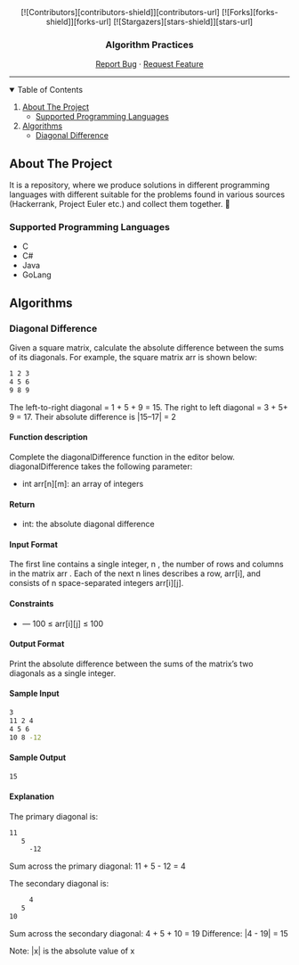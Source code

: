 <div align="center">
  [![Contributors][contributors-shield]][contributors-url]
  [![Forks][forks-shield]][forks-url]
  [![Stargazers][stars-shield]][stars-url]

  <br />

  <h3 >Algorithm Practices</h3>
  <p>
    <a href="https://github.com/handeebrar/algorithms-practices/issues">Report Bug</a>
    ·
    <a href="https://github.com/handeebrar/algorithms-practices/issues">Request Feature</a>
  </p>
  <hr>
</div>

<!-- Table of Contents -->
<details open="open">
  <summary>Table of Contents</summary>
  <ol>
    <li>
      <a href="#about-the-project">About The Project</a>
      <ul>
        <li><a href="#supported-programming-languages">Supported Programming Languages</a></li>
      </ul>
    </li>
    <li>
      <a href="#algorithms">Algorithms</a>
      <ul>
        <li><a href="#diagonal-difference">Diagonal Difference</a></li>
      </ul>
    </li>
  </ol>
</details>

<!-- About The Project -->
## About The Project

It is a repository, where we produce solutions in different programming languages with different suitable for the problems found in various sources (Hackerrank, Project Euler etc.) and collect them together. :rocket:

<!-- Supported Programming Languages -->
### Supported Programming Languages

* C
* C#
* Java
* GoLang

<!-- Algorithms -->
## Algorithms

<!-- Diagonal Difference -->
### Diagonal Difference

Given a square matrix, calculate the absolute difference between the sums of its diagonals. For example, the square matrix arr is shown below:

```bash
1 2 3
4 5 6
9 8 9 
```

The left-to-right diagonal = 1 + 5 + 9 = 15. The right to left diagonal = 3 + 5+ 9 = 17. Their absolute difference is |15–17| = 2 

#### Function description
Complete the diagonalDifference function in the editor below. diagonalDifference takes the following parameter:

* int arr[n][m]: an array of integers

#### Return

* int: the absolute diagonal difference

#### Input Format

The first line contains a single integer, n , the number of rows and columns in the matrix arr .
Each of the next n lines describes a row, arr[i], and consists of n space-separated integers arr[i][j].

#### Constraints
* — 100 ≤ arr[i][j] ≤ 100

#### Output Format
Print the absolute difference between the sums of the matrix’s two diagonals as a single integer.

#### Sample Input

```bash
3
11 2 4
4 5 6
10 8 -12
```

#### Sample Output

```bash
15
```

#### Explanation
The primary diagonal is:

```bash
11
   5
     -12
```

Sum across the primary diagonal: 11 + 5 - 12 = 4

The secondary diagonal is:

```bash
     4
   5
10
```

Sum across the secondary diagonal: 4 + 5 + 10 = 19
Difference: |4 - 19| = 15

Note: |x| is the absolute value of x


<!-- MARKDOWN LINKS & IMAGES -->
[contributors-shield]: https://img.shields.io/github/contributors/handeebrar/algorithms-practices.svg?style=for-the-badge
[contributors-url]: https://github.com/handeebrar/algorithms-practices/graphs/contributors
[forks-shield]: https://img.shields.io/github/forks/handeebrar/algorithms-practices.svg?style=for-the-badge
[forks-url]: https://github.com/handeebrar/algorithms-practices/network/members
[stars-shield]: https://img.shields.io/github/stars/handeebrar/algorithms-practices.svg?style=for-the-badge
[stars-url]: https://github.com/handeebrar/algorithms-practices/stargazers
